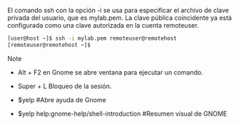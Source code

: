
 El comando ssh con la opción -i se usa para especificar el archivo de clave privada del
usuario, que es mylab.pem. La clave pública coincidente ya está configurada como una clave
autorizada en la cuenta remoteuser.

```bash
[user@host ~]$ ssh -i mylab.pem remoteuser@remotehost
[remoteuser@remotehost ~]$
```

>[!NOTE]
>
>- Alt + F2 en Gnome se abre ventana para  ejecutar un comando.
>
>- Super + L Bloqueo de la sesión.
>
>- $yelp #Abre ayuda de Gnome
>
>- $yelp help:gnome-help/shell-introduction  #Resumen visual de GNOME
